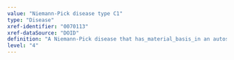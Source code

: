 ```yaml
---
value: "Niemann-Pick disease type C1"
type: "Disease"
xref-identifier: "0070113"
xref-dataSource: "DOID"
definition: "A Niemann-Pick disease that has_material_basis_in an autosomal recessive mutation of NPC1 on chromosome 18q11.2."
level: "4"
---
```

